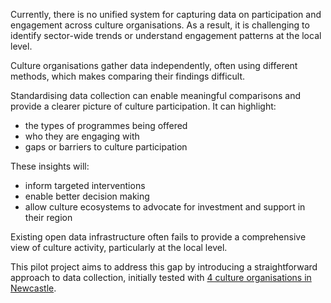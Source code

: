 Currently, there is no unified system for capturing data on participation and engagement across culture organisations. As a result, it is challenging to identify sector-wide trends or understand engagement patterns at the local level. 

Culture organisations gather data independently, often using different methods, which makes comparing their findings difficult.

Standardising data collection can enable meaningful comparisons and provide a clearer picture of culture participation. It can highlight:

* the types of programmes being offered
* who they are engaging with
* gaps or barriers to culture participation

These insights will:

* inform targeted interventions
* enable better decision making
* allow culture ecosystems to advocate for investment and support in their region

Existing open data infrastructure often fails to provide a comprehensive view of culture activity, particularly at the local level. 

This pilot project aims to address this gap by introducing a straightforward approach to data collection, initially tested with <a href="https://dev.open-innovations.org/ncc/organisations/">4 culture organisations in Newcastle</a>.